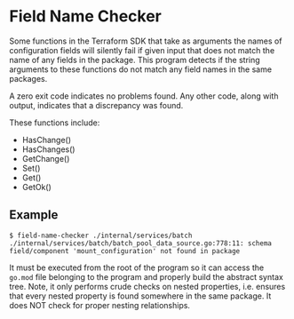 # Field Name Checker

Some functions in the Terraform SDK that take as arguments the names of configuration fields will silently fail if
given input that does not match the name of any fields in the package. This program detects if the string
arguments to these functions do not match any field names in the same packages.

A zero exit code indicates no problems found. Any other code, along with output, indicates that a discrepancy was found.

These functions include:

* HasChange()
* HasChanges()
* GetChange()
* Set()
* Get()
* GetOk()

## Example

```
$ field-name-checker ./internal/services/batch
./internal/services/batch/batch_pool_data_source.go:778:11: schema field/component 'mount_configuration' not found in package
```

It must be executed from the root of the program so it can access the `go.mod` file belonging to the program and properly build the abstract syntax tree. Note, it only performs crude checks on nested properties, i.e. ensures that every nested property is found somewhere in the same package. It does NOT check for proper nesting relationships.
